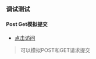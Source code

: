 ### 调试测试

#### Post Get模拟提交
- [点击访问](//www.renhuali.cn/demo/network/PostAndGet.html)
> 可以模拟POST和GET请求提交

